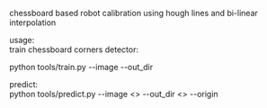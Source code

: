 chessboard based robot calibration using hough lines and bi-linear interpolation  
  
usage:   
train chessboard corners detector:  

python tools/train.py --image <image-path> --out_dir <output-dir>  

predict:  
python tools/predict.py --image <<image-path>> --out_dir <<output-dir>> --origin <origin coordinates>
